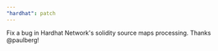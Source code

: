 ```yaml
---
"hardhat": patch
---
```


Fix a bug in Hardhat Network's solidity source maps processing. Thanks @paulberg!
